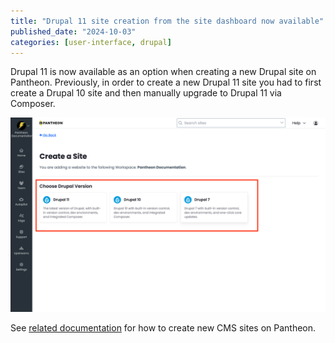 ```yaml
---
title: "Drupal 11 site creation from the site dashboard now available"
published_date: "2024-10-03"
categories: [user-interface, drupal]
---
```

Drupal 11 is now available as an option when creating a new Drupal site on Pantheon. Previously, in order to create a new Drupal 11 site you had to first create a Drupal 10 site and then manually upgrade to Drupal 11 via Composer.

![Drupal site creation from the Pantheon dashboard](../images/create-new-site-cms-drupal-11.png)

See [related documentation](/add-site-dashboard) for how to create new CMS sites on Pantheon.
